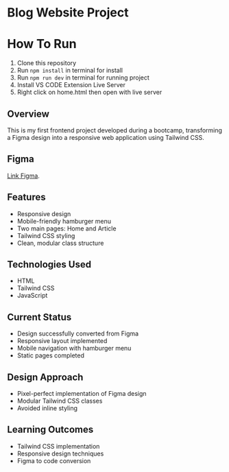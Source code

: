 # Blog Website Project

# How To Run

1. Clone this repository
2. Run `npm install` in terminal for install
3. Run `npm run dev` in terminal for running project
4. Install VS CODE Extension Live Server
5. Right click on home.html then open with live server

## Overview

This is my first frontend project developed during a bootcamp, transforming a Figma design into a responsive web application using Tailwind CSS.

## Figma

[Link Figma](https://www.figma.com/design/jfco4hCfEwf5IZnwch17Fa/dibimbing-blog?node-id=1-668&t=J2IQS3rrFChdS1xI-4).

## Features

- Responsive design
- Mobile-friendly hamburger menu
- Two main pages: Home and Article
- Tailwind CSS styling
- Clean, modular class structure

## Technologies Used

- HTML
- Tailwind CSS
- JavaScript

## Current Status

- Design successfully converted from Figma
- Responsive layout implemented
- Mobile navigation with hamburger menu
- Static pages completed

## Design Approach

- Pixel-perfect implementation of Figma design
- Modular Tailwind CSS classes
- Avoided inline styling

## Learning Outcomes

- Tailwind CSS implementation
- Responsive design techniques
- Figma to code conversion
